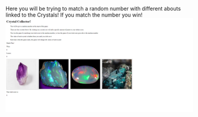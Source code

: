 Here you will be trying to match a random number with different abouts linked to the Crystals!
If you match the number you win!
![](assets/images/game1.png)
